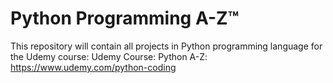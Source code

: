 # Python Programming A-Z™ 
This repository will contain all projects in Python programming language for the Udemy course: Udemy Course: Python A-Z:
https://www.udemy.com/python-coding
